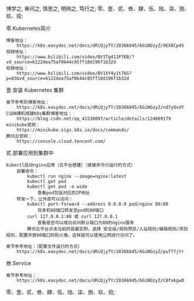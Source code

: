 博学之, 审问之, 慎思之, 明辨之, 笃行之;
零、壹、贰、叁、肆、伍、陆、柒、捌、玖、拾;







零.Kubernetes简介
    
    博客地址：
        https://k8s.easydoc.net/docs/dRiQjyTY/28366845/6GiNOzyZ/9EX8Cp45
    视频地址：
        https://www.bilibili.com/video/BV1Tg411P7EB/?vd_source=6122dea75af0b44c85ff18d196f1b32d
    视频地址：
        https://www.bilibili.com/video/BV1XY4y1t76G?p=83&vd_source=6122dea75af0b44c85ff18d196f1b32d


壹.安装 Kubernetes 集群

    章节参考的博客地址：
        https://k8s.easydoc.net/docs/dRiQjyTY/28366845/6GiNOzyZ/nd7yOvdY
    CSDN裸机搭建K8s集群博客地址：
        https://blog.csdn.net/qq_41538097/article/details/124869179
    minikube官网：
        https://minikube.sigs.k8s.io/docs/commands/
    腾讯云官网：
        https://console.cloud.tencent.com/


贰.部署应用到集群中

    kubectl启动nginx应用（云平台搭建）（直接命令行运行的方式）
        部署命令：
            kubectl run nginx --image=nginx:latest
            kubectl get pod
            kubectl get pod -o wide
                查看pod包括对应的IP地址
        转发一下，让外部可以访问：
            kubectl port-forward --address 0.0.0.0 pod/nginx 80:80
                将本机80端口转发至pod的80端口
            curl 127.0.0.1:80 或 curl 127.0.0.1
                查看是否可以成功访问默认端口为80的nginx服务
            腾讯云平台点击当前的容器实例，选择 安全组/规则预览/入站规则/编辑规则/添加规则，配置开放80端口的防火墙，这样就可以使用公网进行访问了。
    
    章节参考地址：（配置文件运行的方式）
        https://k8s.easydoc.net/docs/dRiQjyTY/28366845/6GiNOzyZ/puf7fjYr


叁.Service
    
    章节参考地址：
        https://k8s.easydoc.net/docs/dRiQjyTY/28366845/6GiNOzyZ/C0fakgwO
    









零、壹、贰、叁、肆、伍、陆、柒、捌、玖、拾;
